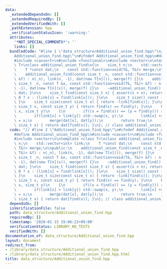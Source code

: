```yaml
---
data:
  _extendedDependsOn: []
  _extendedRequiredBy: []
  _extendedVerifiedWith: []
  _pathExtension: hpp
  _verificationStatusIcon: ':warning:'
  attributes:
    '*NOT_SPECIAL_COMMENTS*': ''
    links: []
  bundledCode: "#line 1 \"data_structure/Additional_union_find.hpp\"\n// #line 2 \"\
    Additional_union_find.hpp\"\n#ifndef Additional_union_find_hpp\n#define Additional_union_find_hpp\n\
    #include <cassert>\n#include <functional>\n#include <vector>\n\ntemplate <class\
    \ T>\nclass additional_union_find\n{\n    size_t n;\n    std::vector<int> link;\n\
    \    T *const dat;\n    const std::function<void(T&, T&)> merge;\n\npublic:\n\
    \    additional_union_find(const size_t _n, const std::function<void(T&, T&)>\
    \ &f) : n(_n), link(n, -1), dat(new T[n]()), merge(f) {}\n    additional_union_find(const\
    \ size_t _n, const T &x, const std::function<void(T&, T&)> &f) : n(_n), link(n,\
    \ -1), dat(new T[n](x)), merge(f) {}\n    ~additional_union_find() { delete[]\
    \ dat; }\n\n    size_t find(const size_t x) { assert(x < n); return link[x] <\
    \ 0 ? x : (link[x] = find(link[x])); }\n\n    size_t size() const { return n;\
    \ }\n    size_t size(const size_t x) { return -link[find(x)]; }\n\n    bool same(const\
    \ size_t x, const size_t y) { return find(x) == find(y); }\n\n    bool unite(size_t\
    \ x, size_t y)\n    {\n        if((x = find(x)) == (y = find(y))) return false;\n\
    \        if(link[x] > link[y]) std::swap(x, y);\n        link[x] += link[y], link[y]\
    \ = x;\n        merge(dat[x], dat[y]);\n        return true;\n    }\n\n    T &operator[](const\
    \ size_t x) { return dat[find(x)]; }\n}; // class additional_union_find\n\n#endif\n"
  code: "// #line 2 \"Additional_union_find.hpp\"\n#ifndef Additional_union_find_hpp\n\
    #define Additional_union_find_hpp\n#include <cassert>\n#include <functional>\n\
    #include <vector>\n\ntemplate <class T>\nclass additional_union_find\n{\n    size_t\
    \ n;\n    std::vector<int> link;\n    T *const dat;\n    const std::function<void(T&,\
    \ T&)> merge;\n\npublic:\n    additional_union_find(const size_t _n, const std::function<void(T&,\
    \ T&)> &f) : n(_n), link(n, -1), dat(new T[n]()), merge(f) {}\n    additional_union_find(const\
    \ size_t _n, const T &x, const std::function<void(T&, T&)> &f) : n(_n), link(n,\
    \ -1), dat(new T[n](x)), merge(f) {}\n    ~additional_union_find() { delete[]\
    \ dat; }\n\n    size_t find(const size_t x) { assert(x < n); return link[x] <\
    \ 0 ? x : (link[x] = find(link[x])); }\n\n    size_t size() const { return n;\
    \ }\n    size_t size(const size_t x) { return -link[find(x)]; }\n\n    bool same(const\
    \ size_t x, const size_t y) { return find(x) == find(y); }\n\n    bool unite(size_t\
    \ x, size_t y)\n    {\n        if((x = find(x)) == (y = find(y))) return false;\n\
    \        if(link[x] > link[y]) std::swap(x, y);\n        link[x] += link[y], link[y]\
    \ = x;\n        merge(dat[x], dat[y]);\n        return true;\n    }\n\n    T &operator[](const\
    \ size_t x) { return dat[find(x)]; }\n}; // class additional_union_find\n\n#endif\n"
  dependsOn: []
  isVerificationFile: false
  path: data_structure/Additional_union_find.hpp
  requiredBy: []
  timestamp: '2020-01-15 19:06:22+09:00'
  verificationStatus: LIBRARY_NO_TESTS
  verifiedWith: []
documentation_of: data_structure/Additional_union_find.hpp
layout: document
redirect_from:
- /library/data_structure/Additional_union_find.hpp
- /library/data_structure/Additional_union_find.hpp.html
title: data_structure/Additional_union_find.hpp
---
```

